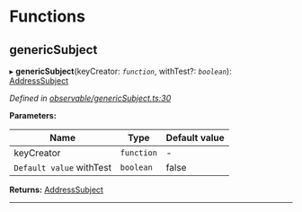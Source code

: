 

# Functions

<a id="genericsubject"></a>

##  genericSubject

▸ **genericSubject**(keyCreator: *`function`*, withTest?: *`boolean`*): [AddressSubject](_observable_types_.md#addresssubject)

*Defined in [observable/genericSubject.ts:30](https://github.com/polkadot-js/ui/blob/04834fb/packages/ui-keyring/src/observable/genericSubject.ts#L30)*

**Parameters:**

| Name | Type | Default value |
| ------ | ------ | ------ |
| keyCreator | `function` | - |
| `Default value` withTest | `boolean` | false |

**Returns:** [AddressSubject](_observable_types_.md#addresssubject)

___


